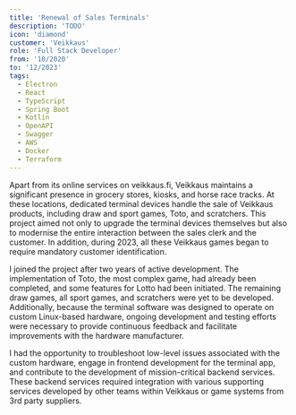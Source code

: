 ```yaml
---
title: 'Renewal of Sales Terminals'
description: 'TODO'
icon: 'diamond'
customer: 'Veikkaus'
role: 'Full Stack Developer'
from: '10/2020'
to: '12/2023'
tags:
  - Electron
  - React
  - TypeScript
  - Spring Boot
  - Kotlin
  - OpenAPI
  - Swagger
  - AWS
  - Docker
  - Terraform
---
```


Apart from its online services on veikkaus.fi, Veikkaus maintains a significant presence in grocery stores, kiosks, and horse race tracks. At these locations, dedicated terminal devices handle the sale of Veikkaus products, including draw and sport games, Toto, and scratchers. This project aimed not only to upgrade the terminal devices themselves but also to modernise the entire interaction between the sales clerk and the customer. In addition, during 2023, all these Veikkaus games began to require mandatory customer identification.

I joined the project after two years of active development. The implementation of Toto, the most complex game, had already been completed, and some features for Lotto had been initiated. The remaining draw games, all sport games, and scratchers were yet to be developed. Additionally, because the terminal software was designed to operate on custom Linux-based hardware, ongoing development and testing efforts were necessary to provide continuous feedback and facilitate improvements with the hardware manufacturer.

I had the opportunity to troubleshoot low-level issues associated with the custom hardware, engage in frontend development for the terminal app, and contribute to the development of mission-critical backend services. These backend services required integration with various supporting services developed by other teams within Veikkaus or game systems from 3rd party suppliers.
